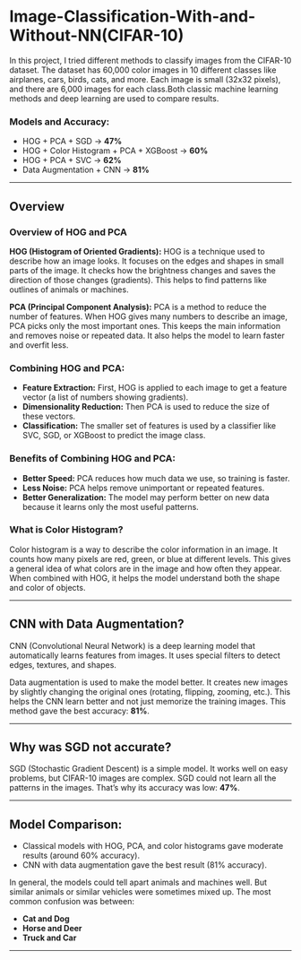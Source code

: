 # Image-Classification-With-and-Without-NN(CIFAR-10)

In this project, I tried different methods to classify images from the CIFAR-10 dataset. The dataset has 60,000 color images in 10 different classes like airplanes, cars, birds, cats, and more. Each image is small (32x32 pixels), and there are 6,000 images for each class.Both classic machine learning methods and deep learning are used to compare results.

### Models and Accuracy:

* HOG + PCA + SGD → **47%**
* HOG + Color Histogram + PCA + XGBoost → **60%**
* HOG + PCA + SVC → **62%**
* Data Augmentation + CNN → **81%**

---

## Overview 

### Overview of HOG and PCA

**HOG (Histogram of Oriented Gradients):** HOG is a technique used to describe how an image looks. It focuses on the edges and shapes in small parts of the image. It checks how the brightness changes and saves the direction of those changes (gradients). This helps to find patterns like outlines of animals or machines.

**PCA (Principal Component Analysis):** PCA is a method to reduce the number of features. When HOG gives many numbers to describe an image, PCA picks only the most important ones. This keeps the main information and removes noise or repeated data. It also helps the model to learn faster and overfit less.

### Combining HOG and PCA:

* **Feature Extraction:** First, HOG is applied to each image to get a feature vector (a list of numbers showing gradients).
* **Dimensionality Reduction:** Then PCA is used to reduce the size of these vectors.
* **Classification:** The smaller set of features is used by a classifier like SVC, SGD, or XGBoost to predict the image class.

### Benefits of Combining HOG and PCA:

* **Better Speed:** PCA reduces how much data we use, so training is faster.
* **Less Noise:** PCA helps remove unimportant or repeated features.
* **Better Generalization:** The model may perform better on new data because it learns only the most useful patterns.

### What is Color Histogram?

Color histogram is a way to describe the color information in an image. It counts how many pixels are red, green, or blue at different levels. This gives a general idea of what colors are in the image and how often they appear. When combined with HOG, it helps the model understand both the shape and color of objects.

---

## CNN with Data Augmentation?

CNN (Convolutional Neural Network) is a deep learning model that automatically learns features from images. It uses special filters to detect edges, textures, and shapes.

Data augmentation is used to make the model better. It creates new images by slightly changing the original ones (rotating, flipping, zooming, etc.). This helps the CNN learn better and not just memorize the training images. This method gave the best accuracy: **81%**.

---

## Why was SGD not accurate?

SGD (Stochastic Gradient Descent) is a simple model. It works well on easy problems, but CIFAR-10 images are complex. SGD could not learn all the patterns in the images. That’s why its accuracy was low: **47%**.

---

## Model Comparison:

* Classical models with HOG, PCA, and color histograms gave moderate results (around 60% accuracy).
* CNN with data augmentation gave the best result (81% accuracy).

In general, the models could tell apart animals and machines well. But similar animals or similar vehicles were sometimes mixed up.
The most common confusion was between:
* **Cat and Dog**
* **Horse and Deer**
* **Truck and Car**

---

